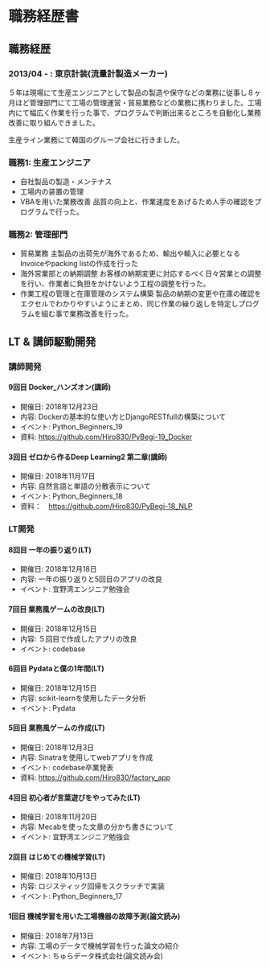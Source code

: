 # 職務経歴書

## 職務経歴

### 2013/04 - : 東京計装(流量計製造メーカー)
 ５年は現場にて生産エンジニアとして製品の製造や保守などの業務に従事し８ヶ月ほど管理部門にて工場の管理運営・貿易業務などの業務に携わりました。工場内にて幅広く作業を行った事で、プログラムで判断出来るところを自動化し業務改善に取り組んできました。

 生産ライン業務にて韓国のグループ会社に行きました。


### 職務1: 生産エンジニア

 - 自社製品の製造・メンテナス
 - 工場内の装置の管理
 - VBAを用いた業務改善
  品質の向上と、作業速度をあげるため人手の確認をプログラムで行った。

### 職務2: 管理部門

 - 貿易業務
   主製品の出荷先が海外であるため、輸出や輸入に必要となるInvoiceやpacking listの作成を行った
 - 海外営業部との納期調整
   お客様の納期変更に対応するべく日々営業との調整を行い、作業者に負担をかけないよう工程の調整を行った。
 - 作業工程の管理と在庫管理のシステム構築
   製品の納期の変更や在庫の確認をエクセルでわかりやすいようにまとめ、同じ作業の繰り返しを特定しプログラムを組む事で業務改善を行った。


## LT & 講師駆動開発

### 講師開発

#### 9回目 Docker_ハンズオン(講師)
- 開催日: 2018年12月23日
- 内容: Dockerの基本的な使い方とDjangoRESTfullの構築について
- イベント: Python_Beginners_19
- 資料: https://github.com/Hiro830/PyBegi-19_Docker

#### 3回目 ゼロから作るDeep Learning2 第二章(講師)
 - 開催日: 2018年11月17日
 - 内容: 自然言語と単語の分散表示について
 - イベント: Python_Beginners_18
 - 資料：　https://github.com/Hiro830/PyBegi-18_NLP


### LT開発

#### 8回目 一年の振り返り(LT)
- 開催日: 2018年12月18日
- 内容: 一年の振り返りと5回目のアプリの改良
- イベント: 宜野湾エンジニア勉強会

#### 7回目 業務風ゲームの改良(LT)
- 開催日: 2018年12月15日
- 内容: ５回目で作成したアプリの改良
- イベント: codebase

#### 6回目 Pydataと僕の1年間(LT)
- 開催日: 2018年12月15日
- 内容: scikit-learnを使用したデータ分析
- イベント: Pydata

#### 5回目 業務風ゲームの作成(LT)
- 開催日: 2018年12月3日
- 内容: Sinatraを使用してwebアプリを作成
- イベント: codebase卒業発表
- 資料: https://github.com/Hiro830/factory_app

#### 4回目 初心者が言葉遊びをやってみた(LT)
- 開催日: 2018年11月20日
- 内容: Mecabを使った文章の分かち書きについて
- イベント: 宜野湾エンジニア勉強会

#### 2回目 はじめての機械学習(LT)
 - 開催日: 2018年10月13日
 - 内容: ロジスティック回帰をスクラッチで実装
 - イベント: Python_Beginners_17

#### 1回目 機械学習を用いた工場機器の故障予測(論文読み)
 - 開催日: 2018年7月13日
 - 内容: 工場のデータで機械学習を行った論文の紹介
 - イベント: ちゅらデータ株式会社(論文読み会)
